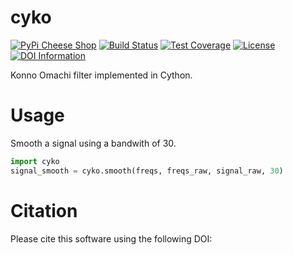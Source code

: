 # cyko

[![PyPi Cheese Shop](https://img.shields.io/pypi/v/cyko.svg)](https://img.shields.io/pypi/v/cyko.svg)
[![Build Status](https://travis-ci.org/arkottke/cyko.svg?branch=master)](https://travis-ci.org/arkottke/cyko)
[![Test Coverage](https://coveralls.io/repos/github/arkottke/cyko/badge.svg?branch=master)](https://coveralls.io/github/arkottke/cyko?branch=master)
[![License](https://img.shields.io/badge/license-MIT-blue.svg)]()
[![DOI Information](https://zenodo.org/badge/21452/arkottke/cyko.svg)](https://zenodo.org/badge/latestdoi/21452/arkottke/cyko)

Konno Omachi filter implemented in Cython.

# Usage

Smooth a signal using a bandwith of 30.

```Python
import cyko
signal_smooth = cyko.smooth(freqs, freqs_raw, signal_raw, 30)
```

# Citation

Please cite this software using the following DOI:  
